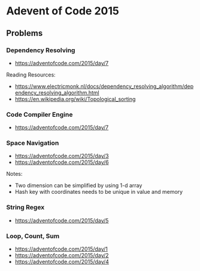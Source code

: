 # Adevent of Code 2015

## Problems

### Dependency Resolving

- https://adventofcode.com/2015/day/7

Reading Resources:
- https://www.electricmonk.nl/docs/dependency_resolving_algorithm/dependency_resolving_algorithm.html
- https://en.wikipedia.org/wiki/Topological_sorting

### Code Compiler Engine

- https://adventofcode.com/2015/day/7

### Space Navigation

- https://adventofcode.com/2015/day/3
- https://adventofcode.com/2015/day/6

Notes: 

- Two dimension can be simplified by using 1-d array
- Hash key with coordinates needs to be unique in value and memory

### String Regex

- https://adventofcode.com/2015/day/5


### Loop, Count, Sum

- https://adventofcode.com/2015/day/1
- https://adventofcode.com/2015/day/2
- https://adventofcode.com/2015/day/4